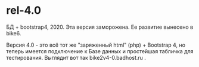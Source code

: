# rel-4.0

БД + bootstrap4, 2020. Эта версия заморожена. Ее развитие вынесено в bike6.

Версия 4.0 - это всё тот же "заряженный html" (php) + Bootstrap 4, но теперь имеется подключение к Базе данных и простейшая табличка для тестирования. 
Выглядит вот так bike2v4-0.badhost.ru .

